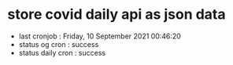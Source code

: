 # store covid daily api as json data

- last cronjob : Friday, 10 September 2021 00:46:20
- status og cron : success
- status daily cron : success
      
      